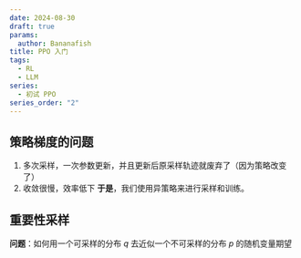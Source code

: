 ```yaml
---
date: 2024-08-30
draft: true
params:
  author: Bananafish
title: PPO 入门
tags:
  - RL
  - LLM
series:
  - 初试 PPO
series_order: "2"
---
```

## 策略梯度的问题
1. 多次采样，一次参数更新，并且更新后原采样轨迹就废弃了（因为策略改变了）
2. 收敛很慢，效率低下
**于是**，我们使用异策略来进行采样和训练。

## 重要性采样
**问题**：如何用一个可采样的分布 $q$ 去近似一个不可采样的分布 $p$ 的随机变量期望